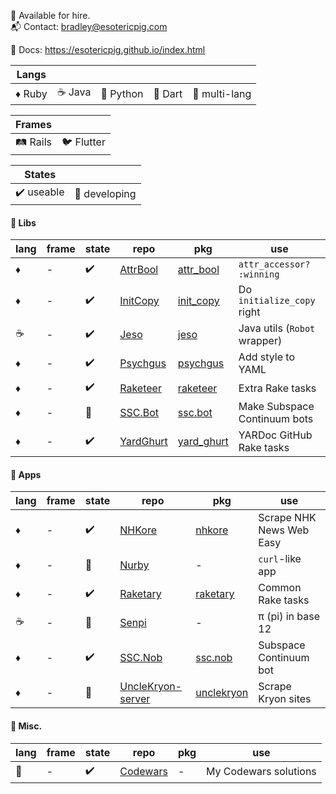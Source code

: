 :necktie: Available for hire.  
:mailbox_with_mail: Contact: bradley@esotericpig.com  

:scroll: Docs: https://esotericpig.github.io/index.html

| Langs | | | | |
| --- | --- | --- | --- | --- |
| :diamonds: Ruby | :coffee: Java | :snake: Python | :dart: Dart | :rainbow: multi-lang |

| Frames | |
| --- | --- |
| :railway_track: Rails | :bird: Flutter |

| States | |
| --- | --- |
| :heavy_check_mark: useable | :hammer: developing |

#### :bento: Libs
| lang | frame | state | repo | pkg | use |
| --- | --- | --- | --- | --- | --- |
| :diamonds: | - | :heavy_check_mark: | [AttrBool](https://github.com/esotericpig/attr_bool) | [attr_bool](https://rubygems.org/gems/attr_bool) | `attr_accessor? :winning` |
| :diamonds: | - | :heavy_check_mark: | [InitCopy](https://github.com/esotericpig/init_copy) | [init_copy](https://rubygems.org/gems/init_copy) | Do `initialize_copy` right |
| :coffee: | - | :heavy_check_mark: | [Jeso](https://github.com/esotericpig/jeso) | [jeso](https://github.com/esotericpig/jeso/packages/) |  Java utils (`Robot` wrapper) |
| :diamonds: | - | :heavy_check_mark: | [Psychgus](https://github.com/esotericpig/psychgus) | [psychgus](https://rubygems.org/gems/psychgus) | Add style to YAML |
| :diamonds: | - | :heavy_check_mark: | [Raketeer](https://github.com/esotericpig/raketeer) | [raketeer](https://rubygems.org/gems/raketeer) | Extra Rake tasks |
| :diamonds: | - | :hammer: | [SSC.Bot](https://github.com/esotericpig/ssc.bot) | [ssc.bot](https://rubygems.org/gems/ssc.bot) | Make Subspace Continuum bots |
| :diamonds: | - | :heavy_check_mark: | [YardGhurt](https://github.com/esotericpig/yard_ghurt) | [yard_ghurt](https://rubygems.org/gems/yard_ghurt) | YARDoc GitHub Rake tasks |

#### :honey_pot: Apps
| lang | frame | state | repo | pkg | use |
| --- | --- | --- | --- | --- | --- |
| :diamonds: | - | :heavy_check_mark: | [NHKore](https://github.com/esotericpig/nhkore) | [nhkore](https://rubygems.org/gems/nhkore) | Scrape NHK News Web Easy |
| :diamonds: | - | :hammer: | [Nurby](https://github.com/esotericpig/nurby) | - | `curl`-like app |
| :diamonds: | - | :heavy_check_mark: | [Raketary](https://github.com/esotericpig/raketary) | [raketary](https://rubygems.org/gems/raketary) | Common Rake tasks |
| :coffee: | - | :hammer: | [Senpi](https://github.com/esotericpig/senpi) | - | π (pi) in base 12 |
| :diamonds: | - | :heavy_check_mark: | [SSC.Nob](https://github.com/esotericpig/ssc.nob) | [ssc.nob](https://rubygems.org/gems/ssc.nob) | Subspace Continuum bot |
| :diamonds: | - | :hammer: | [UncleKryon-server](https://github.com/esotericpig/UncleKryon-server) | [unclekryon](https://rubygems.org/gems/unclekryon) | Scrape Kryon sites |

#### :tanabata_tree: Misc.

| lang | frame | state | repo | pkg | use |
| --- | --- | --- | --- | --- | --- |
| :rainbow: | - | :heavy_check_mark: | [Codewars](https://github.com/esotericpig/codewars) | - | My Codewars solutions |
